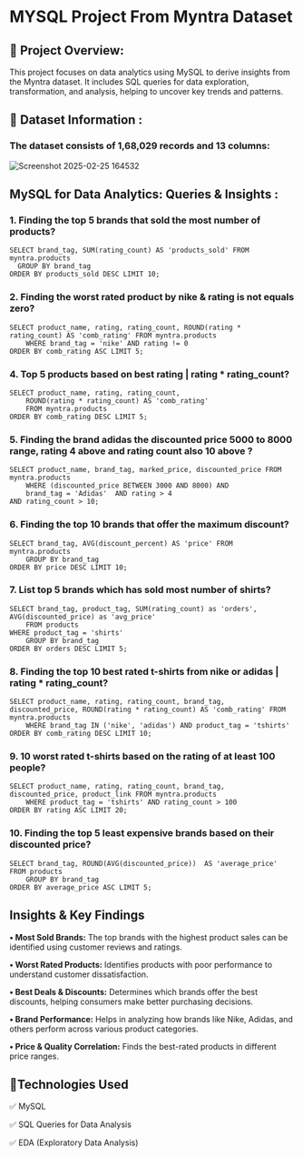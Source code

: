 # MYSQL Project From Myntra Dataset
## 📌 Project Overview:

This project focuses on data analytics using MySQL to derive insights from the Myntra dataset. It includes SQL queries for data exploration, transformation, and analysis, helping to uncover key trends and patterns.

## 📂 Dataset Information : 

### The dataset consists of 1,68,029 records and 13 columns:

![Screenshot 2025-02-25 164532](https://github.com/user-attachments/assets/1e2ca4e0-fa56-4657-a9ff-c2ab73e5d77e)

## MySQL for Data Analytics: Queries & Insights :
### 1. Finding the top 5 brands that sold the most number of products?

    SELECT brand_tag, SUM(rating_count) AS 'products_sold' FROM myntra.products 
      GROUP BY brand_tag
    ORDER BY products_sold DESC LIMIT 10;

### 2. Finding the worst rated product by nike & rating is not equals zero?
    SELECT product_name, rating, rating_count, ROUND(rating * rating_count) AS 'comb_rating' FROM myntra.products
        WHERE brand_tag = 'nike' AND rating != 0
    ORDER BY comb_rating ASC LIMIT 5;

### 4. Top 5 products based on best rating | rating * rating_count?
    SELECT product_name, rating, rating_count, 
        ROUND(rating * rating_count) AS 'comb_rating' 
        FROM myntra.products
    ORDER BY comb_rating DESC LIMIT 5;

### 5. Finding the brand adidas the discounted price 5000 to 8000 range, rating 4 above and rating count also 10 above ?
    SELECT product_name, brand_tag, marked_price, discounted_price FROM myntra.products 
        WHERE (discounted_price BETWEEN 3000 AND 8000) AND 
        brand_tag = 'Adidas'  AND rating > 4
    AND rating_count > 10;

### 6. Finding the top 10 brands that offer the maximum discount?
    SELECT brand_tag, AVG(discount_percent) AS 'price' FROM myntra.products 
        GROUP BY brand_tag 
    ORDER BY price DESC LIMIT 10;

### 7. List top 5 brands which has sold most number of shirts?
    SELECT brand_tag, product_tag, SUM(rating_count) as 'orders', AVG(discounted_price) as 'avg_price'
        FROM products 
    WHERE product_tag = 'shirts'
        GROUP BY brand_tag
    ORDER BY orders DESC LIMIT 5;

### 8. Finding the top 10 best rated t-shirts from nike or adidas | rating * rating_count?
    SELECT product_name, rating, rating_count, brand_tag, discounted_price, ROUND(rating * rating_count) AS 'comb_rating' FROM myntra.products
        WHERE brand_tag IN ('nike', 'adidas') AND product_tag = 'tshirts'
    ORDER BY comb_rating DESC LIMIT 10;

### 9. 10 worst rated t-shirts based on the rating of at least 100 people?
    SELECT product_name, rating, rating_count, brand_tag, discounted_price, product_link FROM myntra.products
        WHERE product_tag = 'tshirts' AND rating_count > 100
    ORDER BY rating ASC LIMIT 20;

### 10. Finding the top 5 least expensive brands based on their discounted price?
    SELECT brand_tag, ROUND(AVG(discounted_price))  AS 'average_price' FROM products 
        GROUP BY brand_tag
    ORDER BY average_price ASC LIMIT 5;


## Insights & Key Findings

**• Most Sold Brands:** The top brands with the highest product sales can be identified using customer reviews and ratings.

**• Worst Rated Products:** Identifies products with poor performance to understand customer dissatisfaction.

**• Best Deals & Discounts:** Determines which brands offer the best discounts, helping consumers make better purchasing decisions.

**• Brand Performance:** Helps in analyzing how brands like Nike, Adidas, and others perform across various product categories.

**• Price & Quality Correlation:** Finds the best-rated products in different price ranges.

## 📌**Technologies Used**

✅ MySQL

✅ SQL Queries for Data Analysis

✅ EDA (Exploratory Data Analysis)
